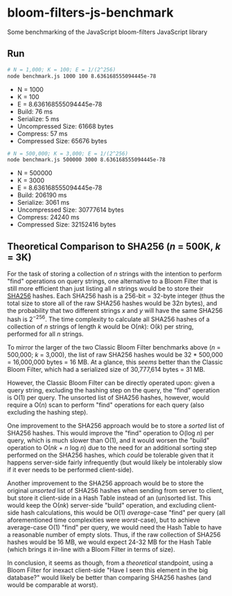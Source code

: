 # bloom-filters-js-benchmark
Some benchmarking of the JavaScript bloom-filters JavaScript library

## Run

```bash
# N = 1,000; K = 100; E = 1/(2^256)
node benchmark.js 1000 100 8.636168555094445e-78
```

* N = 1000
* K = 100
* E = 8.636168555094445e-78
* Build: 76 ms
* Serialize: 5 ms
* Uncompressed Size: 61668 bytes
* Compress: 57 ms
* Compressed Size: 65676 bytes

```bash
# N = 500,000; K = 3,000; E = 1/(2^256)
node benchmark.js 500000 3000 8.636168555094445e-78
```

* N = 500000
* K = 3000
* E = 8.636168555094445e-78
* Build: 206190 ms
* Serialize: 3061 ms
* Uncompressed Size: 30777614 bytes
* Compress: 24240 ms
* Compressed Size: 32152416 bytes

## Theoretical Comparison to SHA256 (*n* = 500K, *k* = 3K)

For the task of storing a collection of *n* strings with the intention to perform "find" operations on query strings, one alternative to a Bloom Filter that is still more efficient than just listing all *n* strings would be to store their [SHA256](https://en.wikipedia.org/wiki/SHA-2) hashes. Each SHA256 hash is a 256-bit = 32-byte integer (thus the total size to store all of the raw SHA256 hashes would be 32*n* bytes), and the probability that two different strings *x* and *y* will have the same SHA256 hash is $2^{-256}$. The time complexity to calculate all SHA256 hashes of a collection of *n* strings of length *k* would be O(*nk*): O(*k*) per string, performed for all *n* strings.

To mirror the larger of the two Classic Bloom Filter benchmarks above (*n* = 500,000; *k* = 3,000), the list of raw SHA256 hashes would be 32 * 500,000 = 16,000,000 bytes = 16 MB. At a glance, this *seems* better than the Classic Bloom Filter, which had a serialized size of 30,777,614 bytes = 31 MB.

However, the Classic Bloom Filter can be directly operated upon: given a query string, excluding the hashing step on the query, the "find" operation is O(1) per query. The unsorted list of SHA256 hashes, however, would require a O(*n*) scan to perform "find" operations for each query (also excluding the hashing step).

One improvement to the SHA256 approach would be to store a *sorted* list of SHA256 hashes. This would improve the "find" operation to O(log *n*) per query, which is much slower than O(1), and it would worsen the "build" operation to O(*nk* + *n* log *n*) due to the need for an additional sorting step performed on the SHA256 hashes, which *could* be tolerable given that it happens server-side fairly infrequently (but would likely be intolerably slow if it ever needs to be performed client-side).

Another improvement to the SHA256 approach would be to store the original *unsorted* list of SHA256 hashes when sending from server to client, but store it client-side in a Hash Table instead of an (un)sorted list. This would keep the O(*nk*) server-side "build" operation, and excluding client-side hash calculations, this would be O(1) *average*-case "find" per query (all aforementioned time complexities were *worst*-case), but to achieve average-case O(1) "find" per query, we would need the Hash Table to have a reasonable number of empty slots. Thus, if the raw collection of SHA256 hashes would be 16 MB, we would expect 24-32 MB for the Hash Table (which brings it in-line with a Bloom Filter in terms of size).

In conclusion, it seems as though, from a *theoretical* standpoint, using a Bloom Filter for inexact client-side "Have I seen this element in the big database?" would likely be better than comparing SHA256 hashes (and would be comparable at worst).
